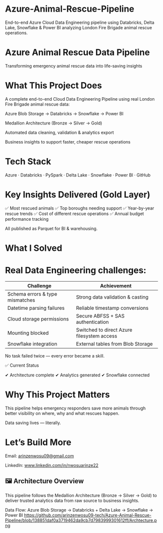 # Azure-Animal-Rescue-Pipeline
End-to-end Azure Cloud Data Engineering pipeline using Databricks, Delta Lake, Snowflake &amp; Power BI analyzing London Fire Brigade animal rescue operations.


# Azure Animal Rescue Data Pipeline

Transforming emergency animal rescue data into life-saving insights

# What This Project Does

A complete end-to-end Cloud Data Engineering Pipeline using real London Fire Brigade animal rescue data:

Azure Blob Storage → Databricks → Snowflake → Power BI

Medallion Architecture (Bronze → Silver → Gold)

Automated data cleaning, validation & analytics export

Business insights to support faster, cheaper rescue operations

# Tech Stack


Azure · Databricks · PySpark · Delta Lake · Snowflake · Power BI · GitHub

# Key Insights Delivered (Gold Layer)

✅ Most rescued animals
✅ Top boroughs needing support
✅ Year-by-year rescue trends
✅ Cost of different rescue operations
✅ Annual budget performance tracking

All published as Parquet for BI & warehousing.

# What I Solved

 # Real Data Engineering challenges:

| Challenge                       | Achievement                                |
| ------------------------------- | ------------------------------------------ |
| Schema errors & type mismatches | Strong data validation & casting           |
| Datetime parsing failures       | Reliable timestamp conversions             |
| Cloud storage permissions       | Secure ABFSS + SAS authentication          |
| Mounting blocked                | Switched to direct Azure filesystem access |
| Snowflake integration           | External tables from Blob Storage          |

No task failed twice — every error became a skill.

✅ Current Status

✔ Architecture complete
✔ Analytics generated
✔ Snowflake connected


# Why This Project Matters

This pipeline helps emergency responders save more animals
through better visibility on where, why and what rescues happen.

Data saving lives — literally.

# Let’s Build More

Email: arinzenwosu09@gmail.com

LinkedIn: www.linkedin.com/in/nwosuarinze22





## 🖼 Architecture Overview

This pipeline follows the Medallion Architecture (Bronze → Silver → Gold)
to deliver trusted analytics data from raw source to business insights.

Data Flow:
Azure Blob Storage → Databricks + Delta Lake → Snowflake → Power BI
 https://github.com/arinzenwosu09-tech/Azure-Animal-Rescue-Pipeline/blob/138851daf0a3719462da9cb7d7983999301612ff/Archtecture.png




